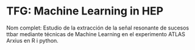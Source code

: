 # TFG: Machine Learning in HEP
Nom complet: Estudio de la extracción de la señal resonante de sucesos ttbar mediante técnicas de Machine Learning en el experimento ATLAS
Arxius en R i python. 
